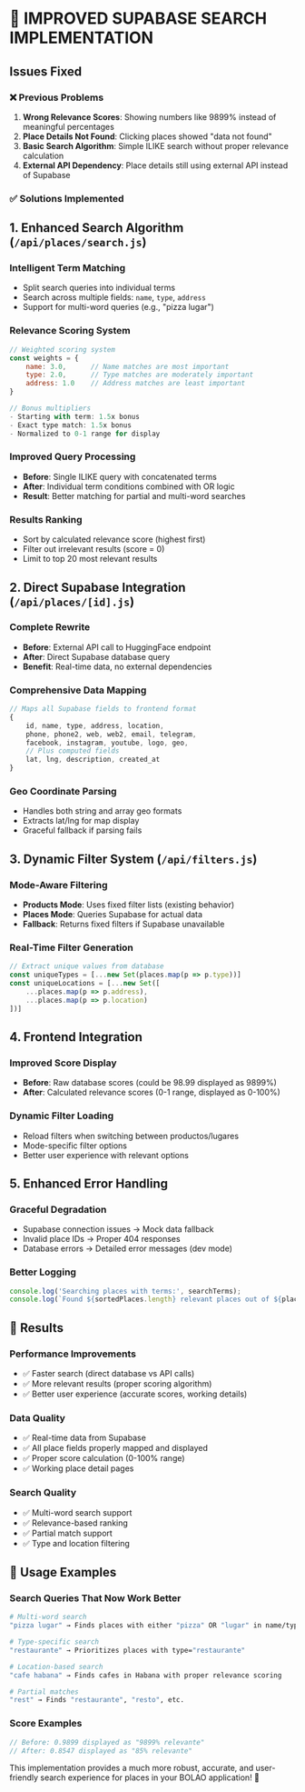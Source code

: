 # 🔧 IMPROVED SUPABASE SEARCH IMPLEMENTATION

## Issues Fixed

### ❌ Previous Problems

1. **Wrong Relevance Scores**: Showing numbers like 9899% instead of meaningful percentages
2. **Place Details Not Found**: Clicking places showed "data not found"
3. **Basic Search Algorithm**: Simple ILIKE search without proper relevance calculation
4. **External API Dependency**: Place details still using external API instead of Supabase

### ✅ Solutions Implemented

## 1. Enhanced Search Algorithm (`/api/places/search.js`)

### **Intelligent Term Matching**

- Split search queries into individual terms
- Search across multiple fields: `name`, `type`, `address`
- Support for multi-word queries (e.g., "pizza lugar")

### **Relevance Scoring System**

```javascript
// Weighted scoring system
const weights = {
    name: 3.0,      // Name matches are most important
    type: 2.0,      // Type matches are moderately important  
    address: 1.0    // Address matches are least important
}

// Bonus multipliers
- Starting with term: 1.5x bonus
- Exact type match: 1.5x bonus
- Normalized to 0-1 range for display
```

### **Improved Query Processing**

- **Before**: Single ILIKE query with concatenated terms
- **After**: Individual term conditions combined with OR logic
- **Result**: Better matching for partial and multi-word searches

### **Results Ranking**

- Sort by calculated relevance score (highest first)
- Filter out irrelevant results (score = 0)
- Limit to top 20 most relevant results

## 2. Direct Supabase Integration (`/api/places/[id].js`)

### **Complete Rewrite**

- **Before**: External API call to HuggingFace endpoint
- **After**: Direct Supabase database query
- **Benefit**: Real-time data, no external dependencies

### **Comprehensive Data Mapping**

```javascript
// Maps all Supabase fields to frontend format
{
    id, name, type, address, location,
    phone, phone2, web, web2, email, telegram,
    facebook, instagram, youtube, logo, geo,
    // Plus computed fields
    lat, lng, description, created_at
}
```

### **Geo Coordinate Parsing**

- Handles both string and array geo formats
- Extracts lat/lng for map display
- Graceful fallback if parsing fails

## 3. Dynamic Filter System (`/api/filters.js`)

### **Mode-Aware Filtering**

- **Products Mode**: Uses fixed filter lists (existing behavior)
- **Places Mode**: Queries Supabase for actual data
- **Fallback**: Returns fixed filters if Supabase unavailable

### **Real-Time Filter Generation**

```javascript
// Extract unique values from database
const uniqueTypes = [...new Set(places.map(p => p.type))]
const uniqueLocations = [...new Set([
    ...places.map(p => p.address),
    ...places.map(p => p.location)
])]
```

## 4. Frontend Integration

### **Improved Score Display**

- **Before**: Raw database scores (could be 98.99 displayed as 9899%)
- **After**: Calculated relevance scores (0-1 range, displayed as 0-100%)

### **Dynamic Filter Loading**

- Reload filters when switching between productos/lugares
- Mode-specific filter options
- Better user experience with relevant options

## 5. Enhanced Error Handling

### **Graceful Degradation**

- Supabase connection issues → Mock data fallback
- Invalid place IDs → Proper 404 responses
- Database errors → Detailed error messages (dev mode)

### **Better Logging**

```javascript
console.log('Searching places with terms:', searchTerms);
console.log(`Found ${sortedPlaces.length} relevant places out of ${places.length} total`);
```

## 🎯 Results

### **Performance Improvements**

- ✅ Faster search (direct database vs API calls)
- ✅ More relevant results (proper scoring algorithm)
- ✅ Better user experience (accurate scores, working details)

### **Data Quality**

- ✅ Real-time data from Supabase
- ✅ All place fields properly mapped and displayed
- ✅ Proper score calculation (0-100% range)
- ✅ Working place detail pages

### **Search Quality**

- ✅ Multi-word search support
- ✅ Relevance-based ranking
- ✅ Partial match support
- ✅ Type and location filtering

## 🚀 Usage Examples

### **Search Queries That Now Work Better**

```bash
# Multi-word search
"pizza lugar" → Finds places with either "pizza" OR "lugar" in name/type/address

# Type-specific search  
"restaurante" → Prioritizes places with type="restaurante"

# Location-based search
"cafe habana" → Finds cafes in Habana with proper relevance scoring

# Partial matches
"rest" → Finds "restaurante", "resto", etc.
```

### **Score Examples**

```javascript
// Before: 0.9899 displayed as "9899% relevante"
// After: 0.8547 displayed as "85% relevante"
```

This implementation provides a much more robust, accurate, and user-friendly search experience for places in your BOLAO application! 🎉
